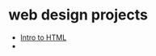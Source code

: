 # web design projects

<ul>
<li><a href="intro_HTML/index.html" target="_blank">Intro to HTML</a><li>
</ul>


